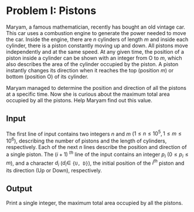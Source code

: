 # Problem I: Pistons

Maryam, a famous mathematician, recently has bought an old vintage car. This car uses a combustion engine to generate the power needed to move the car. Inside the engine, there are $n$ cylinders of length $m$ and inside each cylinder, there is a piston constantly moving up and down. All pistons move independently and at the same speed. At any given time, the position of a piston inside a cylinder can be shown with an integer from O to $m$, which also describes the area of the cylinder occupied by the piston. A piston instantly changes its direction when it reaches the top (position $m$) or bottom (position O) of its cylinder.

Maryam managed to determine the position and direction of all the pistons at a specific time. Now she is curious about the maximum total area occupied by all the pistons. Help Maryam find out this value.

## Input

The first line of input contains two integers $n$ and $m$ ($1 \le n \le 10 ^ 5, 1 \le m \le 10 ^ 6$), describing the number of pistons and the length of cylinders, respectively. Each of the next $n$ lines describe the position and direction of a single piston. The ($i + 1$) $^ {th}$ line of the input contains an integer $p_i$ ($0 \le p_i \le m$), and a character $d_i$ ($d_i \in$ `{U, D}`), the initial position of the $i ^ {th}$ piston and its direction (Up or Down), respectively.

## Output

Print a single integer, the maximum total area occupied by all the pistons.
